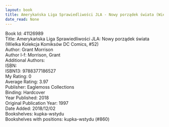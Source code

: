 ```yaml
---
layout: book
title: Amerykańska Liga Sprawiedliwości JLA - Nowy porządek świata (Wielka Kolekcja Komiksów DC Comics,  no. 52)
date_read: None
---
```


Book Id: 41126989<br />
Title: Amerykańska Liga Sprawiedliwości JLA: Nowy porządek świata (Wielka Kolekcja Komiksów DC Comics, #52)<br />
Author: Grant Morrison<br />
Author l-f: Morrison, Grant<br />
Additional Authors: <br />
ISBN: <br />
ISBN13: 9788377186527<br />
My Rating: 0<br />
Average Rating: 3.97<br />
Publisher: Eaglemoss Collections<br />
Binding: Hardcover<br />
Year Published: 2018<br />
Original Publication Year: 1997<br />
Date Added: 2018/12/02<br />
Bookshelves: kupka-wstydu<br />
Bookshelves with positions: kupka-wstydu (#860)<br />

